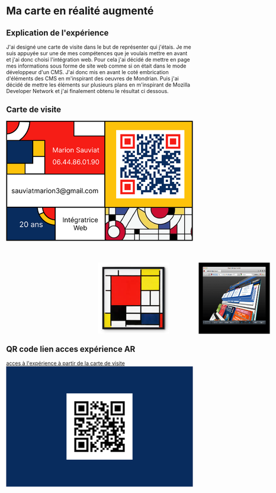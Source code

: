 # Ma carte en réalité augmenté

## Explication de l'expérience

J'ai designé une carte de visite dans le but de représenter qui j'étais. Je me suis appuyée sur une de mes compétences que je voulais mettre en avant et j'ai donc choisi l'intégration web. Pour cela j'ai décidé de mettre en page mes informations sous forme de site web comme si on était dans le mode développeur d'un CMS. J'ai donc mis en avant le coté embrication d'éléments des CMS en m'inspirant des oeuvres de Mondrian. Puis j'ai décidé de mettre les éléments sur plusieurs plans en m'inspirant de Mozilla Developer Network et j'ai finalement obtenu le résultat ci dessous.

## Carte de visite

![Carte recto](assets/card/carte-recto.png "Carte recto")

<div style="display: flex; width:100vw; justify-content:center; gap:5em; margin-top:4em">
  <img src="assets/card/mondrian.png" alt="Mondrian" title="Mondrian" style="width: 20%; margin-right: 5px;">
  <img src="assets/card/mozilla.png" alt="Mozilla" title="Mozilla" style="width: 20%; margin-left: 5px;">
</div>

## QR code lien acces expérience AR

[acces à l'expérience à partir de la carte de visite](https://marionsauviat.github.io/aframecard/ "Titre")  
![Carte verso](assets/card/carte-verso.png "Carte verso")

